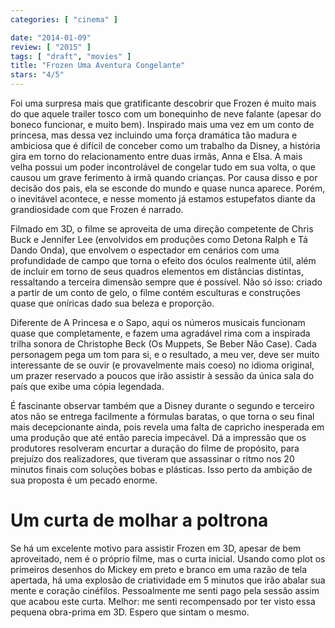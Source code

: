 ```yaml
---
categories: [ "cinema" ]

date: "2014-01-09"
review: [ "2015" ]
tags: [ "draft", "movies" ]
title: "Frozen Uma Aventura Congelante"
stars: "4/5"
---
```

Foi uma surpresa mais que gratificante descobrir que Frozen é muito mais do que aquele trailer tosco com um bonequinho de neve falante (apesar do boneco funcionar, e muito bem). Inspirado mais uma vez em um conto de princesa, mas dessa vez incluindo uma força dramática tão madura e ambiciosa que é difícil de conceber como um trabalho da Disney, a história gira em torno do relacionamento entre duas irmãs, Anna e Elsa. A mais velha possui um poder incontrolável de congelar tudo em sua volta, o que causou um grave ferimento à irmã quando crianças. Por causa disso e por decisão dos pais, ela se esconde do mundo e quase nunca aparece. Porém, o inevitável acontece, e nesse momento já estamos estupefatos diante da grandiosidade com que Frozen é narrado.

Filmado em 3D, o filme se aproveita de uma direção competente de Chris Buck e Jennifer Lee (envolvidos em produções como Detona Ralph e Tá Dando Onda), que envolvem o espectador em cenários com uma profundidade de campo que torna o efeito dos óculos realmente útil, além de incluir em torno de seus quadros elementos em distâncias distintas, ressaltando a terceira dimensão sempre que é possível. Não só isso: criado a partir de um conto de gelo, o filme contém esculturas e construções quase que oníricas dado sua beleza e proporção.

Diferente de A Princesa e o Sapo, aqui os números musicais funcionam quase que completamente, e fazem uma agradável rima com a inspirada trilha sonora de Christophe Beck (Os Muppets, Se Beber Não Case). Cada personagem pega um tom para si, e o resultado, a meu ver, deve ser muito interessante de se ouvir (e provavelmente mais coeso) no idioma original, um prazer reservado a poucos que irão assistir à sessão da única sala do país que exibe uma cópia legendada.

É fascinante observar também que a Disney durante o segundo e terceiro atos não se entrega facilmente a fórmulas baratas, o que torna o seu final mais decepcionante ainda, pois revela uma falta de capricho inesperada em uma produção que até então parecia impecável. Dá a impressão que os produtores resolveram encurtar a duração do filme de propósito, para prejuízo dos realizadores, que tiveram que assassinar o ritmo nos 20 minutos finais com soluções bobas e plásticas. Isso perto da ambição de sua proposta é um pecado enorme.

Um curta de molhar a poltrona
=============================

Se há um excelente motivo para assistir Frozen em 3D, apesar de bem aproveitado, nem é o próprio filme, mas o curta inicial. Usando como plot os primeiros desenhos do Mickey em preto e branco em uma razão de tela apertada, há uma explosão de criatividade em 5 minutos que irão abalar sua mente e coração cinéfilos. Pessoalmente me senti pago pela sessão assim que acabou este curta. Melhor: me senti recompensado por ter visto essa pequena obra-prima em 3D. Espero que sintam o mesmo.
